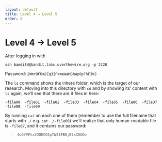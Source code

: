 ```yaml
---
layout: default
title: Level 4 → Level 5
order: 5
---
```


# Level 4 → Level 5
After logging in with 

`ssh bandit4@bandit.labs.overthewire.org -p 2220`

Password: `2WmrDFRmJIq3IPxneAaMGhap0pFhF3NJ`

The `ls` command shows the inhere folder, which is the target of our research. Moving into this directory with `cd` and by showing its' content with `ls` again, we'll see that there are 9 files in here:

`-file00  -file01  -file02  -file03  -file04  -file05  -file06  -file07  -file08  -file09`

By running `cat` on each one of them (remember to use the full filename that starts with `./` e.g. `cat ./-file00`) we'll realize that only human-readable file is `-file07`, and it contains our password:

> `4oQYVPkxZOOEOO5pTW81FB8j8lxXGUQw`